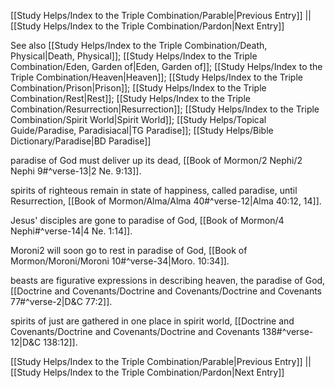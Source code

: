 [[Study Helps/Index to the Triple Combination/Parable|Previous Entry]]  ||  [[Study Helps/Index to the Triple Combination/Pardon|Next Entry]]

 See also [[Study Helps/Index to the Triple Combination/Death, Physical|Death, Physical]]; [[Study Helps/Index to the Triple Combination/Eden, Garden of|Eden, Garden of]]; [[Study Helps/Index to the Triple Combination/Heaven|Heaven]]; [[Study Helps/Index to the Triple Combination/Prison|Prison]]; [[Study Helps/Index to the Triple Combination/Rest|Rest]]; [[Study Helps/Index to the Triple Combination/Resurrection|Resurrection]]; [[Study Helps/Index to the Triple Combination/Spirit World|Spirit World]]; [[Study Helps/Topical Guide/Paradise, Paradisiacal|TG Paradise]]; [[Study Helps/Bible Dictionary/Paradise|BD Paradise]]

 paradise of God must deliver up its dead, [[Book of Mormon/2 Nephi/2 Nephi 9#^verse-13|2 Ne. 9:13]].

 spirits of righteous remain in state of happiness, called paradise, until Resurrection, [[Book of Mormon/Alma/Alma 40#^verse-12|Alma 40:12, 14]].

 Jesus' disciples are gone to paradise of God, [[Book of Mormon/4 Nephi#^verse-14|4 Ne. 1:14]].

 Moroni2 will soon go to rest in paradise of God, [[Book of Mormon/Moroni/Moroni 10#^verse-34|Moro. 10:34]].

 beasts are figurative expressions in describing heaven, the paradise of God, [[Doctrine and Covenants/Doctrine and Covenants/Doctrine and Covenants 77#^verse-2|D&C 77:2]].

 spirits of just are gathered in one place in spirit world, [[Doctrine and Covenants/Doctrine and Covenants/Doctrine and Covenants 138#^verse-12|D&C 138:12]].

[[Study Helps/Index to the Triple Combination/Parable|Previous Entry]]  ||  [[Study Helps/Index to the Triple Combination/Pardon|Next Entry]]